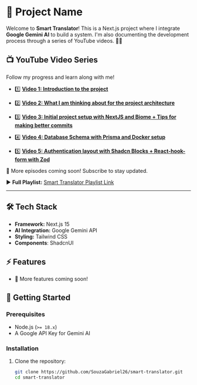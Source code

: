 # 🚀 Project Name

Welcome to **Smart Translator**! This is a Next.js project where I integrate **Google Gemini AI** to build a system. I'm also documenting the development process through a series of YouTube videos. 🎥🔥

## 📺 YouTube Video Series
Follow my progress and learn along with me!

- 1️⃣ **[Video 1: Introduction to the project](https://youtu.be/yTt6vir5L7o)**

- 2️⃣ **[Video 2: What I am thinking about for the project architecture](https://youtu.be/9ypbZQlKR68)**

- 3️⃣ **[Video 3: Initial project setup with NextJS and Biome + Tips for making better commits](https://youtu.be/9ypbZQlKR68)**

- 4️⃣ **[Video 4: Database Schema with Prisma and Docker setup](https://youtu.be/-PFFkYy84rc)**

- 5️⃣ **[Video 5: Authentication layout with Shadcn Blocks + React-hook-form with Zod](https://youtu.be/0E-EcgMouRw)**

🚀 More episodes coming soon! Subscribe to stay updated.

▶️ **Full Playlist:** [Smart Translator Playlist Link](https://www.youtube.com/watch?v=-PFFkYy84rc&list=PL21OVMBXdJI7-WFSrWEE9VZ67NsVAdIw3&index=1)

---

## 🛠️ Tech Stack
- **Framework:** Next.js 15
- **AI Integration:** Google Gemini API
- **Styling:** Tailwind CSS
- **Components**: ShadcnUI

## ⚡ Features
- 🚧 More features coming soon!

## 🚀 Getting Started

### Prerequisites
- Node.js (`>= 18.x`)
- A Google API Key for Gemini AI

### Installation
1. Clone the repository:
   ```sh
   git clone https://github.com/SouzaGabriel26/smart-translator.git
   cd smart-translator
